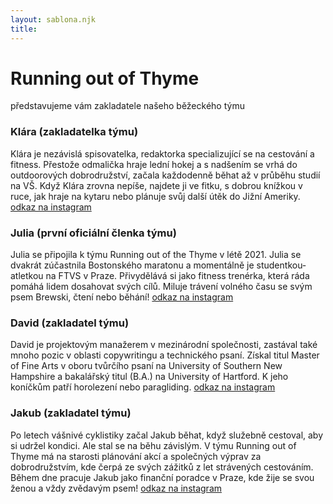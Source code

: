 ```yaml
---
layout: sablona.njk
title:
---
```



# Running out of Thyme 


představujeme vám zakladatele našeho běžeckého týmu

### Klára (zakladatelka týmu)
Klára je nezávislá spisovatelka, redaktorka specializující se na cestování a fitness. Přestože odmalička hraje lední hokej a s nadšením se vrhá do outdoorových dobrodružství, začala každodenně běhat až v průběhu studií na VŠ. Když Klára zrovna nepíše, najdete ji ve fitku, s dobrou knížkou v ruce, jak hraje na kytaru nebo plánuje svůj další útěk do Jižní Ameriky.
[odkaz na instagram](https://instagram.com)

### Julia (první oficiální členka týmu)
Julia se připojila k týmu Running out of the Thyme v létě 2021. Julia se dvakrát zúčastnila Bostonského maratonu a momentálně je studentkou-atletkou na FTVS v Praze. Přivydělává si jako fitness trenérka, která ráda pomáhá lidem dosahovat svých cílů. Miluje trávení volného času se svým psem Brewski, čtení nebo běhání!
[odkaz na instagram](https://instagram.com)


### David (zakladatel týmu)
David je projektovým manažerem v mezinárodní společnosti, zastával také mnoho pozic v oblasti copywritingu a technického psaní. Získal titul Master of Fine Arts v oboru tvůrčího psaní na University of Southern New Hampshire a bakalářský titul (B.A.) na University of Hartford. K jeho koníčkům patří horolezení nebo paragliding.
[odkaz na instagram](https://instagram.com)

### Jakub (zakladatel týmu)
Po letech vášnivé cyklistiky začal Jakub běhat, když služebně cestoval, aby si udržel kondici. Ale stal se na běhu závislým. V týmu Running out of Thyme má na starosti plánování akcí a společných výprav za dobrodružstvím, kde čerpá ze svých zážitků z let strávených cestováním. Během dne pracuje Jakub jako finanční poradce v Praze, kde žije se svou ženou a vždy zvědavým psem!
[odkaz na instagram](https://instagram.com)








